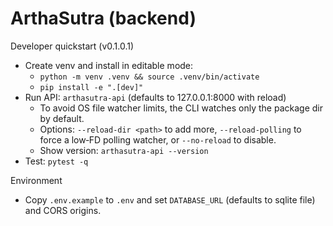 # ArthaSutra (backend)

Developer quickstart (v0.1.0.1)

- Create venv and install in editable mode:
  - `python -m venv .venv && source .venv/bin/activate`
  - `pip install -e ".[dev]"`
- Run API: `arthasutra-api` (defaults to 127.0.0.1:8000 with reload)
  - To avoid OS file watcher limits, the CLI watches only the package dir by default.
  - Options: `--reload-dir <path>` to add more, `--reload-polling` to force a low‑FD polling watcher, or `--no-reload` to disable.
  - Show version: `arthasutra-api --version`
- Test: `pytest -q`

Environment

- Copy `.env.example` to `.env` and set `DATABASE_URL` (defaults to sqlite file) and CORS origins.
